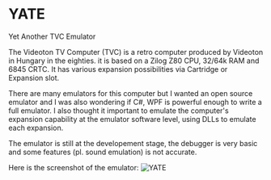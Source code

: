 # YATE
Yet Another TVC Emulator

The Videoton TV Computer (TVC) is a retro computer produced by Videoton in Hungary in the eighties. it is based on a Zilog Z80 CPU, 32/64k RAM and 6845 CRTC. It has various expansion possibilities via Cartridge or Expansion slot.

There are many emulators for this computer but I wanted an open source emulator and I was also wondering if C#, WPF is powerful enough to write a full emulator. I also thought it important to emulate the computer's expansion capability at the emulator software level, using DLLs to emulate each expansion.

The emulator is still at the developement stage, the debugger is very basic and some features (pl. sound emulation) is not accurate. 

Here is the screenshot of the emulator:
![YATE](https://user-images.githubusercontent.com/6670256/195602408-b50fb6da-3b3a-4b80-a1da-9a91e762df5b.png)
